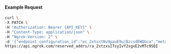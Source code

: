 <!-- Code generated for API Clients. DO NOT EDIT. -->

#### Example Request

```bash
curl \
-X PATCH \
-H "Authorization: Bearer {API_KEY}" \
-H "Content-Type: application/json" \
-H "Ngrok-Version: 2" \
-d '{"endpoint_configuration_id":"ec_2xtzxtNv9pauE9ujBzcsdEWQGca","metadata":"{\"proto\": \"ssh\"}"}' \
https://api.ngrok.com/reserved_addrs/ra_2xtzxsI7syIvY2sgxE2vMTc9SQI
```
